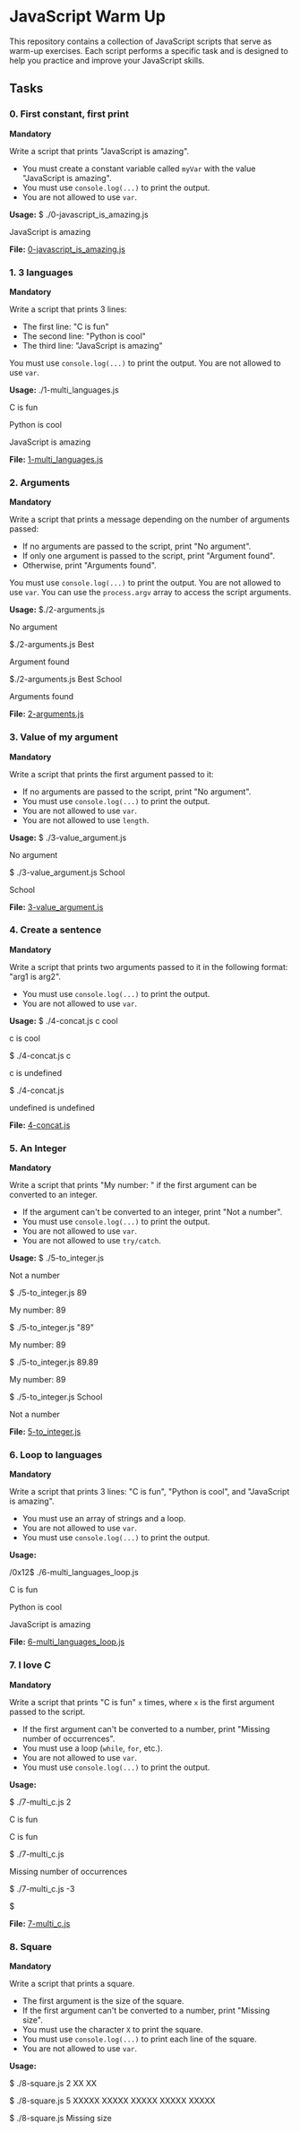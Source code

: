 # JavaScript Warm Up

This repository contains a collection of JavaScript scripts that serve as warm-up exercises. Each script performs a specific task and is designed to help you practice and improve your JavaScript skills.

## Tasks

### 0. First constant, first print

**Mandatory**

Write a script that prints "JavaScript is amazing".

- You must create a constant variable called `myVar` with the value "JavaScript is amazing".
- You must use `console.log(...)` to print the output.
- You are not allowed to use `var`.

**Usage:**
$ ./0-javascript_is_amazing.js
    
JavaScript is amazing


**File:** [0-javascript_is_amazing.js](./0-javascript_is_amazing.js)

### 1. 3 languages

**Mandatory**

Write a script that prints 3 lines:

- The first line: "C is fun"
- The second line: "Python is cool"
- The third line: "JavaScript is amazing"

You must use `console.log(...)` to print the output.
You are not allowed to use `var`.

**Usage:**
./1-multi_languages.js

C is fun

Python is cool

JavaScript is amazing


**File:** [1-multi_languages.js](./1-multi_languages.js)

### 2. Arguments

**Mandatory**

Write a script that prints a message depending on the number of arguments passed:

- If no arguments are passed to the script, print "No argument".
- If only one argument is passed to the script, print "Argument found".
- Otherwise, print "Arguments found".

You must use `console.log(...)` to print the output.
You are not allowed to use `var`.
You can use the `process.argv` array to access the script arguments.

**Usage:**
$./2-arguments.js

No argument

$./2-arguments.js Best

Argument found

$./2-arguments.js Best School

Arguments found


**File:** [2-arguments.js](./2-arguments.js)

### 3. Value of my argument

**Mandatory**

Write a script that prints the first argument passed to it:

- If no arguments are passed to the script, print "No argument".
- You must use `console.log(...)` to print the output.
- You are not allowed to use `var`.
- You are not allowed to use `length`.

**Usage:**
$ ./3-value_argument.js

No argument

$ ./3-value_argument.js School

School


**File:** [3-value_argument.js](./3-value_argument.js)

### 4. Create a sentence

**Mandatory**

Write a script that prints two arguments passed to it in the following format: "arg1 is arg2".

- You must use `console.log(...)` to print the output.
- You are not allowed to use `var`.

**Usage:**
$ ./4-concat.js c cool

c is cool

$ ./4-concat.js c

c is undefined

$ ./4-concat.js

undefined is undefined


**File:** [4-concat.js](./4-concat.js)

### 5. An Integer

**Mandatory**

Write a script that prints "My number: <first argument converted to an integer>" if the first argument can be converted to an integer.

- If the argument can't be converted to an integer, print "Not a number".
- You must use `console.log(...)` to print the output.
- You are not allowed to use `var`.
- You are not allowed to use `try/catch`.

**Usage:**
$ ./5-to_integer.js

Not a number

$ ./5-to_integer.js 89

My number: 89

$ ./5-to_integer.js "89"

My number: 89

$ ./5-to_integer.js 89.89

My number: 89

$ ./5-to_integer.js School

Not a number


**File:** [5-to_integer.js](./5-to_integer.js)

### 6. Loop to languages

**Mandatory**

Write a script that prints 3 lines: "C is fun", "Python is cool", and "JavaScript is amazing".

- You must use an array of strings and a loop.
- You are not allowed to use `var`.
- You must use `console.log(...)` to print the output.

**Usage:**

/0x12$ ./6-multi_languages_loop.js

C is fun

Python is cool

JavaScript is amazing


**File:** [6-multi_languages_loop.js](./6-multi_languages_loop.js)

### 7. I love C

**Mandatory**

Write a script that prints "C is fun" `x` times, where `x` is the first argument passed to the script.

- If the first argument can't be converted to a number, print "Missing number of occurrences".
- You must use a loop (`while`, `for`, etc.).
- You are not allowed to use `var`.
- You must use `console.log(...)` to print the output.

**Usage:**

$ ./7-multi_c.js 2

C is fun

C is fun

$ ./7-multi_c.js

Missing number of occurrences

$ ./7-multi_c.js -3

$


**File:** [7-multi_c.js](./7-multi_c.js)

### 8. Square

**Mandatory**

Write a script that prints a square.

- The first argument is the size of the square.
- If the first argument can't be converted to a number, print "Missing size".
- You must use the character `X` to print the square.
- You must use `console.log(...)` to print each line of the square.
- You are not allowed to use `var`.

**Usage:**

$ ./8-square.js 2
XX
XX

$ ./8-square.js 5
XXXXX
XXXXX
XXXXX
XXXXX
XXXXX

$ ./8-square.js
Missing size
